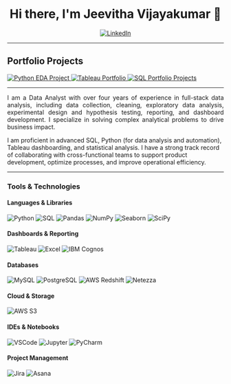 <h1 style="text-align:center;">Hi there, I'm Jeevitha Vijayakumar 👋</h1>

<p style="text-align: center;">
  <a href="https://www.linkedin.com/in/jeevitha-vijayakumar/">
    <img alt="LinkedIn" src="https://img.shields.io/badge/LinkedIn-Connect-blue?style=for-the-badge&logo=linkedin" />
  </a>
</p>

<hr>

<h2> Portfolio Projects</h2>
<p>
  <a href="https://github.com/jeevithavijaykumar/Exploratory_data_analysis_using_pandas">
    <img alt="Python EDA Project" src="https://img.shields.io/badge/Python-End--to--End--EDA-3776AB?style=for-the-badge&logo=python&logoColor=white" />
  </a>
  <a href="https://public.tableau.com/app/profile/jeevitha.vijayakumar/vizzes">
    <img alt="Tableau Portfolio" src="https://img.shields.io/badge/Tableau-Dashboards-%234A55A9?style=for-the-badge&logo=tableau&logoColor=white" />
  </a>
  <a href="https://github.com/jeevithavijaykumar/sql-projects-portfolio">
    <img alt="SQL Portfolio Projects" src="https://img.shields.io/badge/SQL-Projects_Portfolio-4479A1?style=for-the-badge&logo=postgresql&logoColor=white" /> 
  </a>
</p>

<hr>

<p style="text-align: justify">
I am a Data Analyst with over four years of experience in full-stack data analysis, including data collection, cleaning, exploratory data analysis, experimental design and hypothesis testing, reporting, and dashboard development. I specialize in solving complex analytical problems to drive business impact. 

I am proficient in advanced SQL, Python (for data analysis and automation), Tableau dashboarding, and statistical analysis. I have a strong track record of collaborating with cross-functional teams to support product development, optimize processes, and improve operational efficiency.
</p>

-----

<h3> Tools & Technologies</h3>

<h4>Languages & Libraries</h4>
<p>
  <img alt="Python" src="https://img.shields.io/badge/Python-3776AB?style=for-the-badge&logo=python&logoColor=white" />
  <img alt="SQL" src="https://img.shields.io/badge/SQL-4479A1?style=for-the-badge&logo=postgresql&logoColor=white" />
  <img alt="Pandas" src="https://img.shields.io/badge/Pandas-2C2D72?style=for-the-badge&logo=pandas&logoColor=white" />
  <img alt="NumPy" src="https://img.shields.io/badge/Numpy-013243?style=for-the-badge&logo=numpy&logoColor=white" />
  <img alt="Seaborn" src="https://img.shields.io/badge/Seaborn-3776AB?style=for-the-badge&logo=python&logoColor=white" />
  <img alt="SciPy" src="https://img.shields.io/badge/SciPy-8CAAE6?style=for-the-badge&logo=scipy&logoColor=white" />
</p>

<h4>Dashboards & Reporting</h4>
<p>
  <img alt="Tableau" src="https://img.shields.io/badge/Tableau-E97627?style=for-the-badge&logo=tableau&logoColor=white" />
  <img alt="Excel" src="https://img.shields.io/badge/Microsoft_Excel-217346?style=for-the-badge&logo=microsoft-excel&logoColor=white" />
  <img alt="IBM Cognos" src="https://img.shields.io/badge/IBM_Cognos-0072C6?style=for-the-badge&logo=ibm&logoColor=white" />
</p>
</p>

<h4>Databases</h4>
<p>
  <img alt="MySQL" src="https://img.shields.io/badge/MySQL-005C84?style=for-the-badge&logo=mysql&logoColor=white" />
  <img alt="PostgreSQL" src="https://img.shields.io/badge/PostgreSQL-336791?style=for-the-badge&logo=postgresql&logoColor=white" />
  <img alt="AWS Redshift" src="https://img.shields.io/badge/AWS_Redshift-FF9900?style=for-the-badge&logo=amazon-aws&logoColor=white" />
  <img alt="Netezza" src="https://img.shields.io/badge/Netezza-2E8B57?style=for-the-badge&logo=ibm&logoColor=white" />
</p>

<h4>Cloud & Storage</h4>
<p>
  <img alt="AWS S3" src="https://img.shields.io/badge/AWS_S3-569A31?style=for-the-badge&logo=amazon-aws&logoColor=white" />
</p>

<h4>IDEs & Notebooks</h4>
<p>
  <img alt="VSCode" src="https://img.shields.io/badge/VSCode-007ACC?style=for-the-badge&logo=visual-studio-code&logoColor=white" />
  <img alt="Jupyter" src="https://img.shields.io/badge/Jupyter-F37626?style=for-the-badge&logo=jupyter&logoColor=white" />
  <img alt="PyCharm" src="https://img.shields.io/badge/PyCharm-000000?style=for-the-badge&logo=pycharm&logoColor=white" />
</p>

<h4>Project Management</h4>
<p>
  <img alt="Jira" src="https://img.shields.io/badge/Jira-0052CC?style=for-the-badge&logo=jira&logoColor=white" />
  <img alt="Asana" src="https://img.shields.io/badge/Asana-273347?style=for-the-badge&logo=asana&logoColor=white" />
</p>
